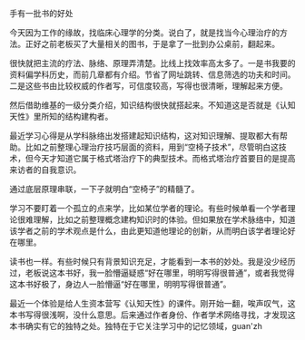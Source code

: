 手有一批书的好处

今天因为工作的缘故，找临床心理学的分类。说白了，就是找当今心理治疗的方法。正好之前老板买了大量相关的图书，于是拿了一批到办公桌前，翻起来。

很快就把主流的疗法、脉络、原理弄清楚。比线上找效率高太多了。一是书我要的资料偏学科历史，而前几章都有介绍。节省了网址跳转、信息筛选的功夫和时间。二是这些书由比较权威的作者写，可信度较高，写得也很清晰，理解起来方便。

然后借助维基的一级分类介绍，知识结构很快就搭起来。不知道这是否就是《认知天性》里所知的结构建构者。

最近学习心得是从学科脉络出发搭建起知识结构，这对知识理解、提取都大有帮助。比如之前整理心理治疗技巧层面的资料，用到“空椅子技术”，尽管明白这技术，但今天才知道它属于格式塔治疗下的典型技术。而格式塔治疗首要目的是提高来访者的自我意识。

通过底层原理串联，一下子就明白“空椅子”的精髓了。

学习不要盯着一个孤立的点来学，比如某位学者的理论。有些时候单看一个学者理论很难理解，比如之前整理概念建构知识时的体验。但如果放在学术脉络中，知道该学者之前的学术观点是什么，由此更知道他理论的创新，从而明白该学者理论好在哪里。

读书也一样。有些时候只有背景知识充足，才能看到一本书的妙处。我是没少经历过，老板说这本书好，我一脸懵逼疑惑“好在哪里，明明写得很普通”，或者我觉得这本书好极了，身边人一脸懵逼“好在哪里，明明写得很普通”。

最近一个体验是给人生资本营写《认知天性》的课件。刚开始一翻，唉声叹气，这本书写得很浅啊，没什么意思。后来通过作者身份、作者学术网络寻找，才发现这本书确实有它的独特之处。独特在于它关注学习中的记忆领域，guan'zh